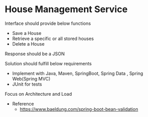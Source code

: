 # House Management Service

Interface should provide below functions
* Save a House
* Retrieve a specific or all stored houses
* Delete a House

Response should be a JSON

Solution should fulfill below requirements
* Implement with Java, Maven, SpringBoot, Spring Data , Spring Web(Spring MVC)
* JUnit for tests 

Focus on Architecture and Load


* Reference 
  * https://www.baeldung.com/spring-boot-bean-validation

